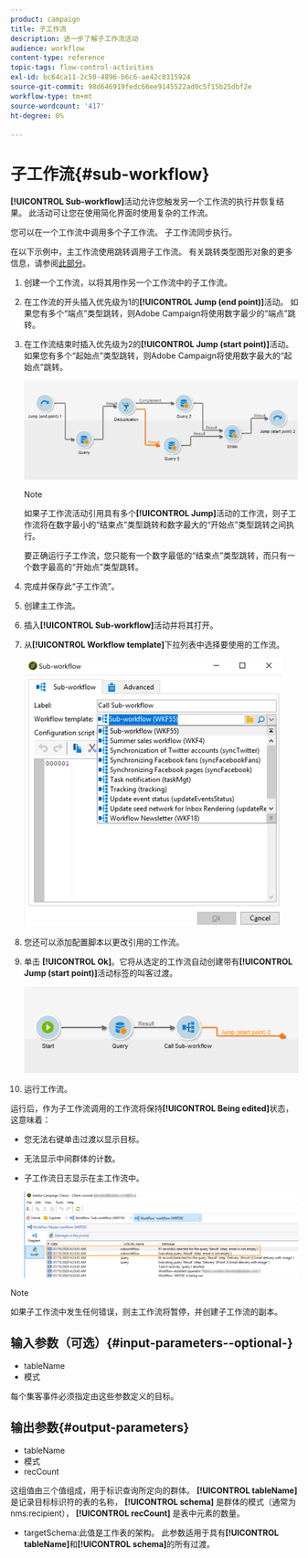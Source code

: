 ```yaml
---
product: campaign
title: 子工作流
description: 进一步了解子工作流活动
audience: workflow
content-type: reference
topic-tags: flow-control-activities
exl-id: bc64ca11-2c50-4896-b6c6-ae42c0315924
source-git-commit: 98d646919fedc66ee9145522ad0c5f15b25dbf2e
workflow-type: tm+mt
source-wordcount: '417'
ht-degree: 0%

---
```


# 子工作流{#sub-workflow}

**[!UICONTROL Sub-workflow]**&#x200B;活动允许您触发另一个工作流的执行并恢复结果。 此活动可让您在使用简化界面时使用复杂的工作流。

您可以在一个工作流中调用多个子工作流。 子工作流同步执行。

在以下示例中，主工作流使用跳转调用子工作流。 有关跳转类型图形对象的更多信息，请参阅[此部分](../../workflow/using/jump--start-point-and-end-point-.md)。

1. 创建一个工作流，以将其用作另一个工作流中的子工作流。
1. 在工作流的开头插入优先级为1的&#x200B;**[!UICONTROL Jump (end point)]**&#x200B;活动。 如果您有多个“端点”类型跳转，则Adobe Campaign将使用数字最少的“端点”跳转。
1. 在工作流结束时插入优先级为2的&#x200B;**[!UICONTROL Jump (start point)]**&#x200B;活动。 如果您有多个“起始点”类型跳转，则Adobe Campaign将使用数字最大的“起始点”跳转。

   ![](assets/subworkflow_jumps.png)

   >[!NOTE]
   >
   >如果子工作流活动引用具有多个&#x200B;**[!UICONTROL Jump]**&#x200B;活动的工作流，则子工作流将在数字最小的“结束点”类型跳转和数字最大的“开始点”类型跳转之间执行。
   >
   >要正确运行子工作流，您只能有一个数字最低的“结束点”类型跳转，而只有一个数字最高的“开始点”类型跳转。

1. 完成并保存此“子工作流”。
1. 创建主工作流。
1. 插入&#x200B;**[!UICONTROL Sub-workflow]**&#x200B;活动并将其打开。
1. 从&#x200B;**[!UICONTROL Workflow template]**&#x200B;下拉列表中选择要使用的工作流。

   ![](assets/subworkflow_selection.png)

1. 您还可以添加配置脚本以更改引用的工作流。
1. 单击 **[!UICONTROL Ok]**。它将从选定的工作流自动创建带有&#x200B;**[!UICONTROL Jump (start point)]**&#x200B;活动标签的叫客过渡。

   ![](assets/subworkflow_outbound.png)

1. 运行工作流。

运行后，作为子工作流调用的工作流将保持&#x200B;**[!UICONTROL Being edited]**&#x200B;状态，这意味着：

* 您无法右键单击过渡以显示目标。
* 无法显示中间群体的计数。
* 子工作流日志显示在主工作流中。

   ![](assets/subworkflow_logs.png)

>[!NOTE]
>
>如果子工作流中发生任何错误，则主工作流将暂停，并创建子工作流的副本。

## 输入参数（可选）{#input-parameters--optional-}

* tableName
* 模式

每个集客事件必须指定由这些参数定义的目标。

## 输出参数{#output-parameters}

* tableName
* 模式
* recCount

这组值由三个值组成，用于标识查询所定向的群体。 **[!UICONTROL tableName]** 是记录目标标识符的表的名称， **[!UICONTROL schema]** 是群体的模式（通常为nms:recipient）， **[!UICONTROL recCount]** 是表中元素的数量。

* targetSchema:此值是工作表的架构。 此参数适用于具有&#x200B;**[!UICONTROL tableName]**&#x200B;和&#x200B;**[!UICONTROL schema]**&#x200B;的所有过渡。
